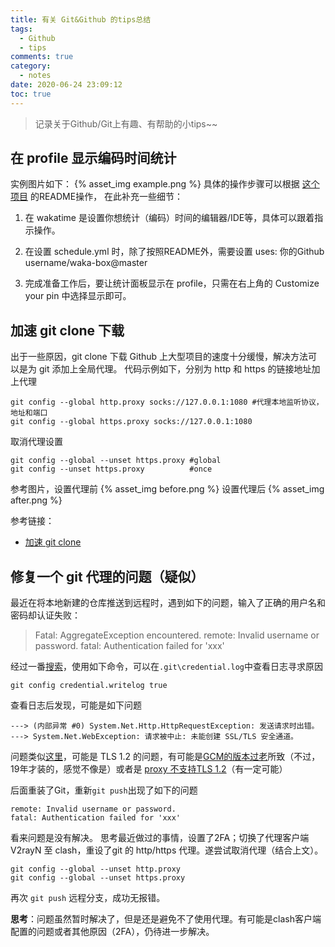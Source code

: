 ```yaml
---
title: 有关 Git&Github 的tips总结
tags:
  - Github
  - tips
comments: true
category:
  - notes
date: 2020-06-24 23:09:12
toc: true
---
```

> 记录关于Github/Git上有趣、有帮助的小tips~~

## <a id="waka"></a>在 profile 显示编码时间统计
实例图片如下：
{% asset_img example.png %}
具体的操作步骤可以根据 [这个项目](https://github.com/matchai/waka-box) 的README操作，
在此补充一些细节：
1. 在 wakatime 是设置你想统计（编码）时间的编辑器/IDE等，具体可以跟着指示操作。

2. 在设置 schedule.yml 时，除了按照README外，需要设置 uses: 你的Github username/waka-box@master

3. 完成准备工作后，要让统计面板显示在 profile，只需在右上角的 Customize your pin 中选择显示即可。

## <a id="accelerateGit"></a>加速 git clone 下载
出于一些原因，git clone 下载 Github 上大型项目的速度十分缓慢，解决方法可以是为 git 添加上全局代理。
代码示例如下，分别为 http 和 https 的链接地址加上代理
```git
git config --global http.proxy socks://127.0.0.1:1080 #代理本地监听协议，地址和端口
git config --global https.proxy socks://127.0.0.1:1080
```
取消代理设置
```git
git config --global --unset https.proxy #global
git config --unset https.proxy          #once
```
参考图片，设置代理前
{% asset_img before.png %}
设置代理后
{% asset_img after.png %}

参考链接：
- [加速 git clone](https://www.zhihu.com/question/27159393)

## 修复一个 git 代理的问题（疑似）
最近在将本地新建的仓库推送到远程时，遇到如下的问题，输入了正确的用户名和密码却认证失败：
> Fatal: AggregateException encountered.
remote: Invalid username or password.
fatal: Authentication failed for 'xxx'

经过一番[搜索](https://github.com/Microsoft/Git-Credential-Manager-for-Windows/issues/57)，使用如下命令，可以在<code>.git\credential.log</code>中查看日志寻求原因
```
git config credential.writelog true
```
查看日志后发现，可能是如下问题
```
---> (内部异常 #0) System.Net.Http.HttpRequestException: 发送请求时出错。 ---> System.Net.WebException: 请求被中止: 未能创建 SSL/TLS 安全通道。
```
问题类似[这里](https://github.com/microsoft/Git-Credential-Manager-for-Windows/issues/613#issuecomment-383428591)，可能是 TLS 1.2 的问题，有可能是[GCM的版本过老](https://github.com/microsoft/Git-Credential-Manager-for-Windows/issues/613#issuecomment-383433233)所致（不过，19年才装的，感觉不像是）或者是 [proxy 不支持TLS 1.2](https://github.com/microsoft/Git-Credential-Manager-for-Windows/issues/613#issuecomment-411549266)（有一定可能）

后面重装了Git，重新<code>git push</code>出现了如下的问题
```
remote: Invalid username or password.
fatal: Authentication failed for 'xxx'
```
看来问题是没有解决。
思考最近做过的事情，设置了2FA；切换了代理客户端 V2rayN 至 clash，重设了git 的 http/https 代理。遂尝试取消代理（结合上文）。
```
git config --global --unset http.proxy
git config --global --unset https.proxy
```
再次 <code>git push</code> 远程分支，成功无报错。

**思考**：问题虽然暂时解决了，但是还是避免不了使用代理。有可能是clash客户端配置的问题或者其他原因（2FA），仍待进一步解决。